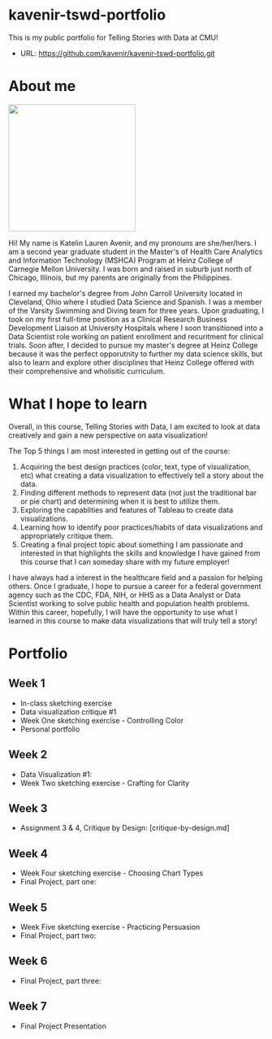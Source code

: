 # kavenir-tswd-portfolio
This is my public portfolio for Telling Stories with Data at CMU! 

- URL: https://github.com/kavenir/kavenir-tswd-portfolio.git

# About me 
<img src="https://github.com/kavenir/kavenir-tswd-portfolio/assets/117959120/76f80f03-ebb5-4e86-a95c-87063cf76c99.png" width="250" height="250">


Hi! My name is Katelin Lauren Avenir, and my pronouns are she/her/hers. I am a second year graduate student in the Master's of Health Care Analytics and Information Technology (MSHCA) Program at Heinz College of Carnegie Mellon University. I was born and raised in suburb just north of Chicago, Illinois, but my parents are originally from the Philippines. 

I earned my bachelor's degree from John Carroll University located in Cleveland, Ohio where I studied Data Science and Spanish. I was a member of the Varsity Swimming and Diving team for three years. Upon graduating, I took on my first full-time position as a Clinical Research Business Development Liaison at University Hospitals where I soon transitioned into a Data Scientist role working on patient enrollment and recuritment for clinical trials. Soon after, I decided to pursue my master's degree at Heinz College because it was the perfect opporutnity to further my data science skills, but also to learn and explore other disciplines that Heinz College offered with their comprehensive and wholisitic curriculum. 

# What I hope to learn
Overall, in this course, Telling Stories with Data, I am excited to look at data creatively and gain a new perspective on aata visualization! 

The Top 5 things I am most interested in getting out of the course: 
1. Acquiring the best design practices (color, text, type of visualization, etc) what creating a data visualization to effectively tell a story about the data. 
2. Finding different methods to represent data (not just the traditional bar or pie chart) and determining when it is best to utilize them. 
3. Exploring the capablities and features of Tableau to create data visualizations. 
4. Learning how to identify poor practices/habits of data visualizations and appropriately critique them. 
5. Creating a final project topic about something I am passionate and interested in that highlights the skills and knowledge I have gained from this course that I can someday share with my future employer!

I have always had a interest in the healthcare field and a passion for helping others. Once I graduate, I hope to pursue a career for a federal government agency such as the CDC, FDA, NIH, or HHS as a Data Analyst or Data Scientist working to solve public health and population health problems. Within this career, hopefully, I will have the opportunity to use what I learned in this course to make data visualizations that will truly tell a story! 

# Portfolio

## Week 1 
- In-class sketching exercise 
- Data visualization critique #1
- Week One sketching exercise - Controlling Color
- Personal portfolio
  
## Week 2
- Data Visualization #1: 
- Week Two sketching exercise - Crafting for Clarity

## Week 3
- Assignment 3 & 4, Critique by Design: [critique-by-design.md]
  
## Week 4
- Week Four sketching exercise - Choosing Chart Types
- Final Project, part one: 

## Week 5 
- Week Five sketching exercise - Practicing Persuasion 
- Final Project, part two: 

## Week 6 
- Final Project, part three: 

## Week 7
- Final Project Presentation
